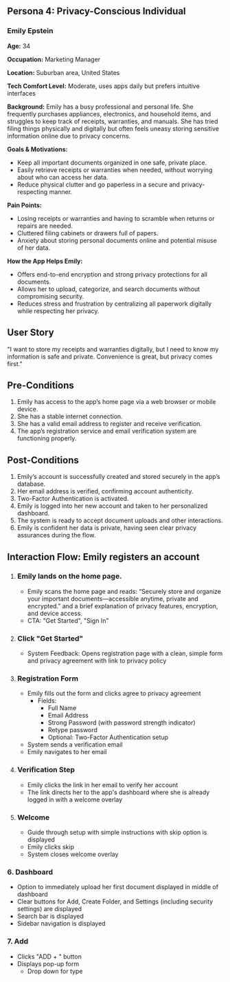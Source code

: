 ## Persona 4: Privacy-Conscious Individual

### Emily Epstein

**Age:** 34

**Occupation:** Marketing Manager

**Location:** Suburban area, United States

**Tech Comfort Level:** Moderate, uses apps daily but prefers intuitive interfaces

**Background:**
Emily has a busy professional and personal life. She frequently purchases appliances, electronics, and household items, and struggles to keep track of receipts, warranties, and manuals. She has tried filing things physically and digitally but often feels uneasy storing sensitive information online due to privacy concerns.

**Goals & Motivations:**
- Keep all important documents organized in one safe, private place.
- Easily retrieve receipts or warranties when needed, without worrying about who can access her data.
- Reduce physical clutter and go paperless in a secure and privacy-respecting manner.

**Pain Points:**
- Losing receipts or warranties and having to scramble when returns or repairs are needed.
- Cluttered filing cabinets or drawers full of papers.
- Anxiety about storing personal documents online and potential misuse of her data.

**How the App Helps Emily:**
- Offers end-to-end encryption and strong privacy protections for all documents.
- Allows her to upload, categorize, and search documents without compromising security.
- Reduces stress and frustration by centralizing all paperwork digitally while respecting her privacy.

## User Story
"I want to store my receipts and warranties digitally, but I need to know my information is safe and private. Convenience is great, but privacy comes first."

## Pre-Conditions
1. Emily has access to the app’s home page via a web browser or mobile device.
2. She has a stable internet connection.
3. She has a valid email address to register and receive verification.
4. The app’s registration service and email verification system are functioning properly.

## Post-Conditions
1. Emily’s account is successfully created and stored securely in the app’s database.
2. Her email address is verified, confirming account authenticity.
3. Two-Factor Authentication is activated.
4. Emily is logged into her new account and taken to her personalized dashboard.
5. The system is ready to accept document uploads and other interactions.
6. Emily is confident her data is private, having seen clear privacy assurances during the flow.

## Interaction Flow: Emily registers an account

1. ### Emily lands on the home page.
   - Emily scans the home page and reads: “Securely store and organize your important documents—accessible anytime, private and encrypted.” and a brief explanation of privacy features, encryption, and device access.
   - CTA: "Get Started", "Sign In"
2. ### Click "Get Started"
   - System Feedback: Opens registration page with a clean, simple form and privacy agreement with link to privacy policy
3. ### Registration Form
   - Emily fills out the form and clicks agree to privacy agreement
      - Fields:
        - Full Name
        - Email Address
        - Strong Password (with password strength indicator)
        - Retype password
        - Optional: Two-Factor Authentication setup
   - System sends a verification email
   - Emily navigates to her email
4. ### Verification Step
   - Emily clicks the link in her email to verify her account
   - The link directs her to the app's dashboard where she is already logged in with a welcome overlay
5. ### Welcome
   - Guide through setup with simple instructions with skip option is displayed
   - Emily clicks skip
   - System closes welcome overlay
### 6. Dashboard
   - Option to immediately upload her first document displayed in middle of dashboard
   - Clear buttons for Add, Create Folder, and Settings (including security settings) are displayed
   - Search bar is displayed
   - Sidebar navigation is displayed
### 7. Add
   - Clicks "ADD + " button
   - Displays pop-up form
     - Drop down for type